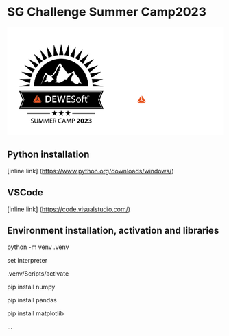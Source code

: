 # SG Challenge Summer Camp2023

![Summer Camp 2023](Summer-Camp.png)
 
## Python installation
[inline link] (https://www.python.org/downloads/windows/)
## VSCode
[inline link] (https://code.visualstudio.com/)
## Environment installation, activation and libraries

python -m venv .venv   

set interpreter

.venv/Scripts/activate

pip install numpy

pip install pandas

pip install matplotlib 

...

